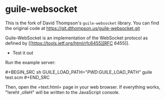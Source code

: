 # guile-websocket

This is the fork of David Thompson's `guile-websocket` library. You can find the original code at https://git.dthompson.us/guile-websocket.git

Guile-WebSocket is an implementation of the WebSocket protocol as
defined by [[https://tools.ietf.org/html/rfc6455][RFC 6455]].

* Test it out

Run the example server:

#+BEGIN_SRC sh
  GUILE_LOAD_PATH="$PWD:$GUILE_LOAD_PATH" guile test.scm
#+END_SRC

Then, open the =text.html= page in your web browser.  If everything
works, "!ereht ,olleH" will be written to the JavaScript console.